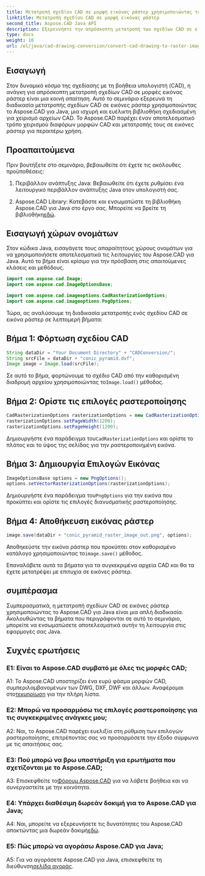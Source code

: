 ```yaml
---
title: Μετατροπή σχεδίου CAD σε μορφή εικόνας ράστερ χρησιμοποιώντας το Aspose.CAD για Java
linktitle: Μετατροπή σχεδίου CAD σε μορφή εικόνας ράστερ
second_title: Aspose.CAD Java API
description: Εξερευνήστε την απρόσκοπτη μετατροπή των σχεδίων CAD σε εικόνες ράστερ χρησιμοποιώντας το Aspose.CAD για Java. Ακολουθήστε τον βήμα προς βήμα οδηγό μας για αποτελεσματική ενσωμάτωση.
type: docs
weight: 10
url: /el/java/cad-drawing-conversion/convert-cad-drawing-to-raster-image/
---
```

## Εισαγωγή

Στον δυναμικό κόσμο της σχεδίασης με τη βοήθεια υπολογιστή (CAD), η ανάγκη για απρόσκοπτη μετατροπή σχεδίων CAD σε μορφές εικόνας ράστερ είναι μια κοινή απαίτηση. Αυτό το σεμινάριο εξερευνά τη διαδικασία μετατροπής σχεδίων CAD σε εικόνες ράστερ χρησιμοποιώντας το Aspose.CAD για Java, μια ισχυρή και ευέλικτη βιβλιοθήκη σχεδιασμένη για χειρισμό αρχείων CAD. Το Aspose.CAD παρέχει έναν αποτελεσματικό τρόπο χειρισμού διαφόρων μορφών CAD και μετατροπής τους σε εικόνες ράστερ για περαιτέρω χρήση.

## Προαπαιτούμενα

Πριν βουτήξετε στο σεμινάριο, βεβαιωθείτε ότι έχετε τις ακόλουθες προϋποθέσεις:

1. Περιβάλλον ανάπτυξης Java: Βεβαιωθείτε ότι έχετε ρυθμίσει ένα λειτουργικό περιβάλλον ανάπτυξης Java στον υπολογιστή σας.

2. Aspose.CAD Library: Κατεβάστε και ενσωματώστε τη βιβλιοθήκη Aspose.CAD για Java στο έργο σας. Μπορείτε να βρείτε τη βιβλιοθήκη[εδώ](https://releases.aspose.com/cad/java/).

## Εισαγωγή χώρων ονομάτων

Στον κώδικα Java, εισαγάγετε τους απαραίτητους χώρους ονομάτων για να χρησιμοποιήσετε αποτελεσματικά τις λειτουργίες του Aspose.CAD για Java. Αυτό το βήμα είναι κρίσιμο για την πρόσβαση στις απαιτούμενες κλάσεις και μεθόδους.

```java
import com.aspose.cad.Image;
import com.aspose.cad.ImageOptionsBase;

import com.aspose.cad.imageoptions.CadRasterizationOptions;
import com.aspose.cad.imageoptions.PngOptions;
```

Τώρα, ας αναλύσουμε τη διαδικασία μετατροπής ενός σχεδίου CAD σε εικόνα ράστερ σε λεπτομερή βήματα:

## Βήμα 1: Φόρτωση σχεδίου CAD

```java
String dataDir = "Your Document Directory" + "CADConversion/";
String srcFile = dataDir + "conic_pyramid.dxf";
Image image = Image.load(srcFile);
```

 Σε αυτό το βήμα, φορτώνουμε το σχέδιο CAD από την καθορισμένη διαδρομή αρχείου χρησιμοποιώντας το`Image.load()` μέθοδος.

## Βήμα 2: Ορίστε τις επιλογές ραστεροποίησης

```java
CadRasterizationOptions rasterizationOptions = new CadRasterizationOptions();
rasterizationOptions.setPageWidth(1200);
rasterizationOptions.setPageHeight(1200);
```

 Δημιουργήστε ένα παράδειγμα του`CadRasterizationOptions` και ορίστε το πλάτος και το ύψος της σελίδας για την ραστεροποιημένη εικόνα.

## Βήμα 3: Δημιουργία Επιλογών Εικόνας

```java
ImageOptionsBase options = new PngOptions();
options.setVectorRasterizationOptions(rasterizationOptions);
```

 Δημιουργήστε ένα παράδειγμα του`PngOptions` για την εικόνα που προκύπτει και ορίστε τις επιλογές διανυσματικής ραστεροποίησης.

## Βήμα 4: Αποθήκευση εικόνας ράστερ

```java
image.save(dataDir + "conic_pyramid_raster_image_out.png", options);
```

 Αποθηκεύστε την εικόνα ράστερ που προκύπτει στον καθορισμένο κατάλογο χρησιμοποιώντας το`image.save()` μέθοδος.

Επαναλάβετε αυτά τα βήματα για τα συγκεκριμένα αρχεία CAD και θα τα έχετε μετατρέψει με επιτυχία σε εικόνες ράστερ.

## συμπέρασμα

Συμπερασματικά, η μετατροπή σχεδίων CAD σε εικόνες ράστερ χρησιμοποιώντας το Aspose.CAD για Java είναι μια απλή διαδικασία. Ακολουθώντας τα βήματα που περιγράφονται σε αυτό το σεμινάριο, μπορείτε να ενσωματώσετε αποτελεσματικά αυτήν τη λειτουργία στις εφαρμογές σας Java.

## Συχνές ερωτήσεις

### Ε1: Είναι το Aspose.CAD συμβατό με όλες τις μορφές CAD;

 A1: Το Aspose.CAD υποστηρίζει ένα ευρύ φάσμα μορφών CAD, συμπεριλαμβανομένων των DWG, DXF, DWF και άλλων. Αναφέρομαι στο[τεκμηρίωση](https://reference.aspose.com/cad/java/) για την πλήρη λίστα.

### Ε2: Μπορώ να προσαρμόσω τις επιλογές ραστεροποίησης για τις συγκεκριμένες ανάγκες μου;

A2: Ναι, το Aspose.CAD παρέχει ευελιξία στη ρύθμιση των επιλογών ραστεροποίησης, επιτρέποντάς σας να προσαρμόσετε την έξοδο σύμφωνα με τις απαιτήσεις σας.

### Ε3: Πού μπορώ να βρω υποστήριξη για ερωτήματα που σχετίζονται με το Aspose.CAD;

 A3: Επισκεφθείτε το[Φόρουμ Aspose.CAD](https://forum.aspose.com/c/cad/19) για να λάβετε βοήθεια και να συνεργαστείτε με την κοινότητα.

### Ε4: Υπάρχει διαθέσιμη δωρεάν δοκιμή για το Aspose.CAD για Java;

 A4: Ναι, μπορείτε να εξερευνήσετε τις δυνατότητες του Aspose.CAD αποκτώντας μια δωρεάν δοκιμή[εδώ](https://releases.aspose.com/).

### Ε5: Πώς μπορώ να αγοράσω Aspose.CAD για Java;

 A5: Για να αγοράσετε Aspose.CAD για Java, επισκεφθείτε τη διεύθυνση[σελίδα αγοράς](https://purchase.aspose.com/buy).